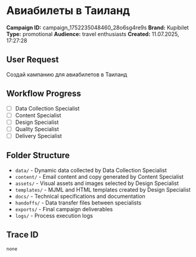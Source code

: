 # Авиабилеты в Таиланд

**Campaign ID:** campaign_1752235048460_28o6sg4re9s
**Brand:** Kupibilet
**Type:** promotional
**Audience:** travel enthusiasts
**Created:** 11.07.2025, 17:27:28

## User Request
Создай кампанию для авиабилетов в Таиланд

## Workflow Progress
- [ ] Data Collection Specialist
- [ ] Content Specialist  
- [ ] Design Specialist
- [ ] Quality Specialist
- [ ] Delivery Specialist

## Folder Structure

- `data/` - Dynamic data collected by Data Collection Specialist
- `content/` - Email content and copy generated by Content Specialist
- `assets/` - Visual assets and images selected by Design Specialist
- `templates/` - MJML and HTML templates created by Design Specialist
- `docs/` - Technical specifications and documentation
- `handoffs/` - Data transfer files between specialists
- `exports/` - Final campaign deliverables
- `logs/` - Process execution logs

## Trace ID
`none`
